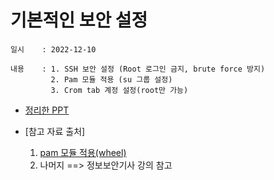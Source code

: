# 기본적인 보안 설정
    일시    : 2022-12-10
    
    내용    : 1. SSH 보안 설정 (Root 로그인 금지, brute force 방지)
             2. Pam 모듈 적용 (su 그룹 설정)
             3. Crom tab 계정 설정(root만 가능)

    
   
    
* [정리한 PPT]( https://github.com/seuhong98/Study/blob/main/%EC%84%9C%EB%B2%84%20%EA%B5%AC%EC%B6%95%20%EC%8B%A4%EC%8A%B5/2022-12-11%20%EA%B8%B0%EB%B3%B8%EC%A0%81%EC%9D%B8%20%EB%B3%B4%EC%95%88%20%EC%84%A4%EC%A0%95/%EA%B8%B0%EB%B3%B8%EC%A0%81%EC%9D%B8%20%EB%B3%B4%EC%95%88%20%EC%84%A4%EC%A0%95.pptx )  

* [참고 자료 출처]
    1. [pam 모듈 적용(wheel)]( https://ubuntu.com/download/server  )  
    2. 나머지 ==> 정보보안기사 강의 참고
    
        
        
    

